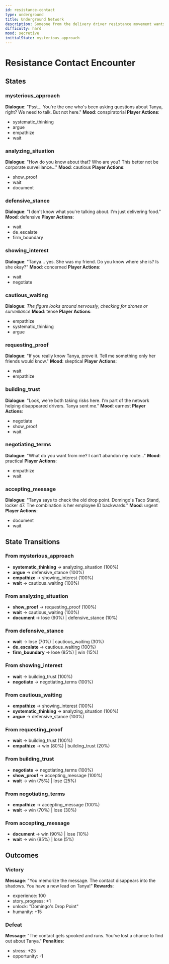 ```yaml
---
id: resistance-contact
type: underground
title: Underground Network
description: Someone from the delivery driver resistance movement wants to make contact...
difficulty: hard
mood: secretive
initialState: mysterious_approach
---
```


# Resistance Contact Encounter

## States

### mysterious_approach
**Dialogue**: "Psst... You're the one who's been asking questions about Tanya, right? We need to talk. But not here."
**Mood**: conspiratorial
**Player Actions**:
- systematic_thinking
- argue
- empathize
- wait

### analyzing_situation
**Dialogue**: "How do you know about that? Who are you? This better not be corporate surveillance..."
**Mood**: cautious
**Player Actions**:
- show_proof
- wait
- document

### defensive_stance
**Dialogue**: "I don't know what you're talking about. I'm just delivering food."
**Mood**: defensive
**Player Actions**:
- wait
- de_escalate
- firm_boundary

### showing_interest
**Dialogue**: "Tanya... yes. She was my friend. Do you know where she is? Is she okay?"
**Mood**: concerned
**Player Actions**:
- wait
- negotiate

### cautious_waiting
**Dialogue**: *The figure looks around nervously, checking for drones or surveillance*
**Mood**: tense
**Player Actions**:
- empathize
- systematic_thinking
- argue

### requesting_proof
**Dialogue**: "If you really know Tanya, prove it. Tell me something only her friends would know."
**Mood**: skeptical
**Player Actions**:
- wait
- empathize

### building_trust
**Dialogue**: "Look, we're both taking risks here. I'm part of the network helping disappeared drivers. Tanya sent me."
**Mood**: earnest
**Player Actions**:
- negotiate
- show_proof
- wait

### negotiating_terms
**Dialogue**: "What do you want from me? I can't abandon my route..."
**Mood**: practical
**Player Actions**:
- empathize
- wait

### accepting_message
**Dialogue**: "Tanya says to check the old drop point. Domingo's Taco Stand, locker 47. The combination is her employee ID backwards."
**Mood**: urgent
**Player Actions**:
- document
- wait

## State Transitions

### From mysterious_approach
- **systematic_thinking** → analyzing_situation (100%)
- **argue** → defensive_stance (100%)
- **empathize** → showing_interest (100%)
- **wait** → cautious_waiting (100%)

### From analyzing_situation
- **show_proof** → requesting_proof (100%)
- **wait** → cautious_waiting (100%)
- **document** → lose (90%) | defensive_stance (10%)

### From defensive_stance
- **wait** → lose (70%) | cautious_waiting (30%)
- **de_escalate** → cautious_waiting (100%)
- **firm_boundary** → lose (85%) | win (15%)

### From showing_interest
- **wait** → building_trust (100%)
- **negotiate** → negotiating_terms (100%)

### From cautious_waiting
- **empathize** → showing_interest (100%)
- **systematic_thinking** → analyzing_situation (100%)
- **argue** → defensive_stance (100%)

### From requesting_proof
- **wait** → building_trust (100%)
- **empathize** → win (80%) | building_trust (20%)

### From building_trust
- **negotiate** → negotiating_terms (100%)
- **show_proof** → accepting_message (100%)
- **wait** → win (75%) | lose (25%)

### From negotiating_terms
- **empathize** → accepting_message (100%)
- **wait** → win (70%) | lose (30%)

### From accepting_message
- **document** → win (90%) | lose (10%)
- **wait** → win (95%) | lose (5%)

## Outcomes

### Victory
**Message**: "You memorize the message. The contact disappears into the shadows. You have a new lead on Tanya!"
**Rewards**:
- experience: 100
- story_progress: +1
- unlock: "Domingo's Drop Point"
- humanity: +15

### Defeat
**Message**: "The contact gets spooked and runs. You've lost a chance to find out about Tanya."
**Penalties**:
- stress: +25
- opportunity: -1
